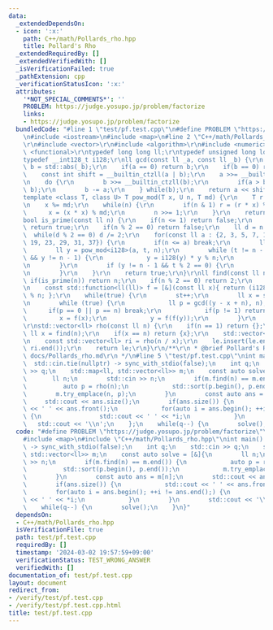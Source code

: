```yaml
---
data:
  _extendedDependsOn:
  - icon: ':x:'
    path: C++/math/Pollards_rho.hpp
    title: Pollard's Rho
  _extendedRequiredBy: []
  _extendedVerifiedWith: []
  _isVerificationFailed: true
  _pathExtension: cpp
  _verificationStatusIcon: ':x:'
  attributes:
    '*NOT_SPECIAL_COMMENTS*': ''
    PROBLEM: https://judge.yosupo.jp/problem/factorize
    links:
    - https://judge.yosupo.jp/problem/factorize
  bundledCode: "#line 1 \"test/pf.test.cpp\"\n#define PROBLEM \"https://judge.yosupo.jp/problem/factorize\"\
    \n#include <iostream>\n#include <map>\n#line 2 \"C++/math/Pollards_rho.hpp\"\n\
    \r\n#include <vector>\r\n#include <algorithm>\r\n#include <numeric>\r\n#include\
    \ <functional>\r\ntypedef long long ll;\r\ntypedef unsigned long long ul;\r\n\
    typedef __int128_t i128;\r\nll gcd(const ll _a, const ll _b) {\r\n    ul a = std::abs(_a),\
    \ b = std::abs(_b);\r\n    if(a == 0) return b;\r\n    if(b == 0) return a;\r\n\
    \    const int shift = __builtin_ctzll(a | b);\r\n    a >>= __builtin_ctzll(a);\r\
    \n    do {\r\n        b >>= __builtin_ctzll(b);\r\n        if(a > b) std::swap(a,\
    \ b);\r\n        b -= a;\r\n    } while(b);\r\n    return a << shift;\r\n}\r\n\
    template <class T, class U> T pow_mod(T x, U n, T md) {\r\n    T r = 1 % md;\r\
    \n    x %= md;\r\n    while(n) {\r\n        if(n & 1) r = (r * x) % md;\r\n  \
    \      x = (x * x) % md;\r\n        n >>= 1;\r\n    }\r\n    return r;\r\n}\r\n\
    bool is_prime(const ll n) {\r\n    if(n <= 1) return false;\r\n    if(n == 2)\
    \ return true;\r\n    if(n % 2 == 0) return false;\r\n    ll d = n - 1;\r\n  \
    \  while(d % 2 == 0) d /= 2;\r\n    for(const ll a : {2, 3, 5, 7, 11, 13, 17,\
    \ 19, 23, 29, 31, 37}) {\r\n        if(n <= a) break;\r\n        ll t = d;\r\n\
    \        ll y = pow_mod<i128>(a, t, n);\r\n        while (t != n - 1 && y != 1\
    \ && y != n - 1) {\r\n            y = i128(y) * y % n;\r\n            t <<= 1;\r\
    \n        }\r\n        if (y != n - 1 && t % 2 == 0) {\r\n            return false;\r\
    \n        }\r\n    }\r\n    return true;\r\n}\r\nll find(const ll n) {\r\n   \
    \ if(is_prime(n)) return n;\r\n    if(n % 2 == 0) return 2;\r\n    int st = 0;\r\
    \n    const std::function<ll(ll)> f = [&](const ll x){ return (i128(x) * x + st)\
    \ % n; };\r\n    while(true) {\r\n        st++;\r\n        ll x = st, y = f(x);\r\
    \n        while (true) {\r\n            ll p = gcd((y - x + n), n);\r\n      \
    \      if(p == 0 || p == n) break;\r\n            if(p != 1) return p;\r\n   \
    \         x = f(x);\r\n            y = f(f(y));\r\n        }\r\n    }\r\n}\r\n\
    \r\nstd::vector<ll> rho(const ll n) {\r\n    if(n == 1) return {};\r\n    const\
    \ ll x = find(n);\r\n    if(x == n) return {x};\r\n    std::vector<ll> le = rho(x);\r\
    \n    const std::vector<ll> ri = rho(n / x);\r\n    le.insert(le.end(), ri.begin(),\
    \ ri.end());\r\n    return le;\r\n}\r\n/**\r\n * @brief Pollard's Rho\r\n * @docs\
    \ docs/Pollards_rho.md\r\n */\n#line 5 \"test/pf.test.cpp\"\nint main() {\n  \
    \  std::cin.tie(nullptr) -> sync_with_stdio(false);\n    int q;\n    std::cin\
    \ >> q;\n    std::map<ll, std::vector<ll>> m;\n    const auto solve = [&]{\n \
    \       ll n;\n        std::cin >> n;\n        if(m.find(n) == m.end()) {\n  \
    \          auto p = rho(n);\n            std::sort(p.begin(), p.end());\n    \
    \        m.try_emplace(n, p);\n        }\n        const auto ans = m[n];\n   \
    \     std::cout << ans.size();\n        if(ans.size()) {\n            std::cout\
    \ << ' ' << ans.front();\n            for(auto i = ans.begin(); ++i != ans.end();)\
    \ {\n                std::cout << ' ' << *i;\n            }\n        }\n     \
    \   std::cout << '\\n';\n    };\n    while(q--) {\n        solve();\n    }\n}\n"
  code: "#define PROBLEM \"https://judge.yosupo.jp/problem/factorize\"\n#include <iostream>\n\
    #include <map>\n#include \"C++/math/Pollards_rho.hpp\"\nint main() {\n    std::cin.tie(nullptr)\
    \ -> sync_with_stdio(false);\n    int q;\n    std::cin >> q;\n    std::map<ll,\
    \ std::vector<ll>> m;\n    const auto solve = [&]{\n        ll n;\n        std::cin\
    \ >> n;\n        if(m.find(n) == m.end()) {\n            auto p = rho(n);\n  \
    \          std::sort(p.begin(), p.end());\n            m.try_emplace(n, p);\n\
    \        }\n        const auto ans = m[n];\n        std::cout << ans.size();\n\
    \        if(ans.size()) {\n            std::cout << ' ' << ans.front();\n    \
    \        for(auto i = ans.begin(); ++i != ans.end();) {\n                std::cout\
    \ << ' ' << *i;\n            }\n        }\n        std::cout << '\\n';\n    };\n\
    \    while(q--) {\n        solve();\n    }\n}"
  dependsOn:
  - C++/math/Pollards_rho.hpp
  isVerificationFile: true
  path: test/pf.test.cpp
  requiredBy: []
  timestamp: '2024-03-02 19:57:59+09:00'
  verificationStatus: TEST_WRONG_ANSWER
  verifiedWith: []
documentation_of: test/pf.test.cpp
layout: document
redirect_from:
- /verify/test/pf.test.cpp
- /verify/test/pf.test.cpp.html
title: test/pf.test.cpp
---
```

